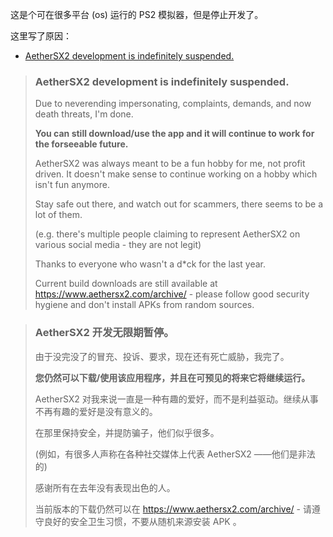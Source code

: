 
[site-faq]: https://aethersx2.com/faq.html
[repo]: https://aethersx2.com/archive
[site]: https://aethersx2.com

这是个可在很多平台 (os) 运行的 PS2 模拟器，但是停止开发了。

这里写了原因：

- [AetherSX2 development is indefinitely suspended.][site]

> ### AetherSX2 development is indefinitely suspended.
> 
> Due to neverending impersonating, complaints, demands, and now death threats, I'm done.
> 
> **You can still download/use the app and it will continue to work for the forseeable future.**
> 
> AetherSX2 was always meant to be a fun hobby for me, not profit driven. It doesn't make sense to continue working on a hobby which isn't fun anymore.
> 
> Stay safe out there, and watch out for scammers, there seems to be a lot of them.
> 
> (e.g. there's multiple people claiming to represent AetherSX2 on various social media - they are not legit)
> 
> Thanks to everyone who wasn't a d*ck for the last year.
> 
> Current build downloads are still available at https://www.aethersx2.com/archive/ - please follow good security hygiene and don't install APKs from random sources.
> 

> ### AetherSX2 开发无限期暂停。
> 
> 由于没完没了的冒充、投诉、要求，现在还有死亡威胁，我完了。
> 
> **您仍然可以下载/使用该应用程序，并且在可预见的将来它将继续运行。**
> 
> AetherSX2 对我来说一直是一种有趣的爱好，而不是利益驱动。继续从事不再有趣的爱好是没有意义的。
> 
> 在那里保持安全，并提防骗子，他们似乎很多。
> 
> (例如，有很多人声称在各种社交媒体上代表 AetherSX2 ——他们是非法的)
> 
> 感谢所有在去年没有表现出色的人。
> 
> 当前版本的下载仍然可以在 https://www.aethersx2.com/archive/ - 请遵守良好的安全卫生习惯，不要从随机来源安装 APK 。
> 

[knows-by]: https://www.oschina.net/news/223913/aethersx2-end

